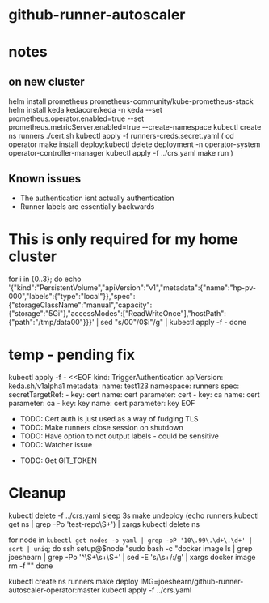 # github-runner-autoscaler

# notes

## on new cluster

helm install prometheus prometheus-community/kube-prometheus-stack
helm install keda kedacore/keda -n keda --set prometheus.operator.enabled=true --set prometheus.metricServer.enabled=true --create-namespace
kubectl create ns runners
./cert.sh
kubectl apply -f runners-creds.secret.yaml
(
cd operator
make install deploy;kubectl delete deployment -n operator-system operator-controller-manager
kubectl apply -f ../crs.yaml
make run
)

## Known issues

- The authentication isnt actually authentication
- Runner labels are essentially backwards

# This is only required for my home cluster

for i in {0..3}; do
echo '{"kind":"PersistentVolume","apiVersion":"v1","metadata":{"name":"hp-pv-000","labels":{"type":"local"}},"spec":{"storageClassName":"manual","capacity":{"storage":"5Gi"},"accessModes":["ReadWriteOnce"],"hostPath":{"path":"/tmp/data00"}}}' |
sed "s/00\"/0$i\"/g" | kubectl apply -f -
done

# temp - pending fix

kubectl apply -f - <<EOF
kind: TriggerAuthentication
apiVersion: keda.sh/v1alpha1
metadata:
name: test123
namespace: runners
spec:
secretTargetRef: - key: cert
name: cert
parameter: cert - key: ca
name: cert
parameter: ca - key: key
name: cert
parameter: key
EOF

- TODO: Cert auth is just used as a way of fudging TLS
- TODO: Make runners close session on shutdown
- TODO: Have option to not output labels - could be sensitive
- TODO: Watcher issue

* TODO: Get GIT_TOKEN

# Cleanup

kubectl delete -f ../crs.yaml
sleep 3s
make undeploy
(echo runners;kubectl get ns | grep -Po 'test-repo\S+') | xargs kubectl delete ns

for node in `kubectl get nodes -o yaml | grep -oP '10\.99\.\d+\.\d+' | sort | uniq`; do
ssh setup@$node "sudo bash -c \"docker image ls | grep joeshearn | grep -Po '^\S+\s+\S+' | sed -E 's/\s+/:/g' | xargs docker image rm -f \""
done

kubectl create ns runners
make deploy IMG=joeshearn/github-runner-autoscaler-operator:master
kubectl apply -f ../crs.yaml
